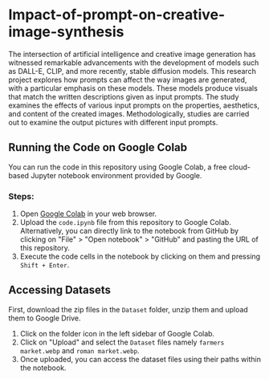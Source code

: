 # Impact-of-prompt-on-creative-image-synthesis

The intersection of artificial intelligence and creative image generation has witnessed remarkable advancements with the development of models such as DALL-E, CLIP, and more recently, stable diffusion models. This research project explores how prompts can affect the way images are generated, with a particular emphasis on these models. These models produce visuals that match the written descriptions given as input prompts. The study examines the effects of various input prompts on the properties, aesthetics, and content of the created images. Methodologically, studies are carried  out to examine the output pictures with different input prompts.

## Running the Code on Google Colab

You can run the code in this repository using Google Colab, a free cloud-based Jupyter notebook environment provided by Google.
### Steps:

1. Open [Google Colab](https://colab.research.google.com/) in your web browser.
2. Upload the `code.ipynb` file from this repository to Google Colab. Alternatively, you can directly link to the notebook from GitHub by clicking on "File" > "Open notebook" > "GitHub" and pasting the URL of this repository.
3. Execute the code cells in the notebook by clicking on them and pressing `Shift + Enter`.

## Accessing Datasets
First, download the zip files in the `Dataset` folder, unzip them and upload them to Google Drive.
1. Click on the folder icon in the left sidebar of Google Colab.
2. Click on "Upload" and select the `Dataset` files namely `farmers market.webp` and `roman market.webp`.
3. Once uploaded, you can access the dataset files using their paths within the notebook.



